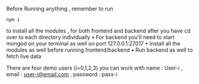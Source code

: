 Before Running anything , remember to run

```
npm i
```
to install all the modules , for both frontend and backend after you have cd over to each directory individually
• For backend you'll need to start mongod on your terminal as well on port 127.0.0.1:27017
• Install all the modules as well before running frontend/backend
• Run backend as well to fetch live data

There are four demo users (i=0,1,2,3) you can work with
name : User-i , 
email : user-i@email.com , 
password : pass-i
